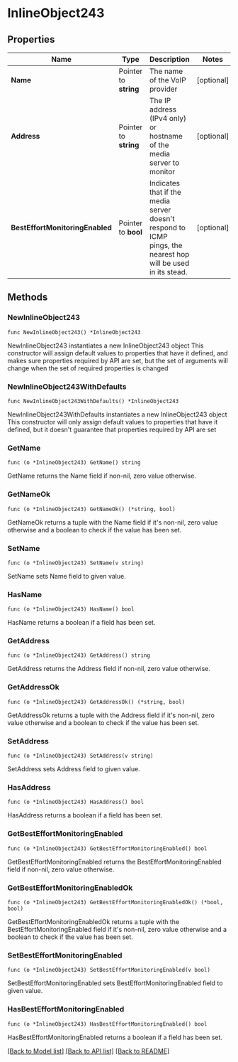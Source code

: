 # InlineObject243

## Properties

Name | Type | Description | Notes
------------ | ------------- | ------------- | -------------
**Name** | Pointer to **string** | The name of the VoIP provider | [optional] 
**Address** | Pointer to **string** | The IP address (IPv4 only) or hostname of the media server to monitor | [optional] 
**BestEffortMonitoringEnabled** | Pointer to **bool** | Indicates that if the media server doesn&#39;t respond to ICMP pings, the nearest hop will be used in its stead. | [optional] 

## Methods

### NewInlineObject243

`func NewInlineObject243() *InlineObject243`

NewInlineObject243 instantiates a new InlineObject243 object
This constructor will assign default values to properties that have it defined,
and makes sure properties required by API are set, but the set of arguments
will change when the set of required properties is changed

### NewInlineObject243WithDefaults

`func NewInlineObject243WithDefaults() *InlineObject243`

NewInlineObject243WithDefaults instantiates a new InlineObject243 object
This constructor will only assign default values to properties that have it defined,
but it doesn't guarantee that properties required by API are set

### GetName

`func (o *InlineObject243) GetName() string`

GetName returns the Name field if non-nil, zero value otherwise.

### GetNameOk

`func (o *InlineObject243) GetNameOk() (*string, bool)`

GetNameOk returns a tuple with the Name field if it's non-nil, zero value otherwise
and a boolean to check if the value has been set.

### SetName

`func (o *InlineObject243) SetName(v string)`

SetName sets Name field to given value.

### HasName

`func (o *InlineObject243) HasName() bool`

HasName returns a boolean if a field has been set.

### GetAddress

`func (o *InlineObject243) GetAddress() string`

GetAddress returns the Address field if non-nil, zero value otherwise.

### GetAddressOk

`func (o *InlineObject243) GetAddressOk() (*string, bool)`

GetAddressOk returns a tuple with the Address field if it's non-nil, zero value otherwise
and a boolean to check if the value has been set.

### SetAddress

`func (o *InlineObject243) SetAddress(v string)`

SetAddress sets Address field to given value.

### HasAddress

`func (o *InlineObject243) HasAddress() bool`

HasAddress returns a boolean if a field has been set.

### GetBestEffortMonitoringEnabled

`func (o *InlineObject243) GetBestEffortMonitoringEnabled() bool`

GetBestEffortMonitoringEnabled returns the BestEffortMonitoringEnabled field if non-nil, zero value otherwise.

### GetBestEffortMonitoringEnabledOk

`func (o *InlineObject243) GetBestEffortMonitoringEnabledOk() (*bool, bool)`

GetBestEffortMonitoringEnabledOk returns a tuple with the BestEffortMonitoringEnabled field if it's non-nil, zero value otherwise
and a boolean to check if the value has been set.

### SetBestEffortMonitoringEnabled

`func (o *InlineObject243) SetBestEffortMonitoringEnabled(v bool)`

SetBestEffortMonitoringEnabled sets BestEffortMonitoringEnabled field to given value.

### HasBestEffortMonitoringEnabled

`func (o *InlineObject243) HasBestEffortMonitoringEnabled() bool`

HasBestEffortMonitoringEnabled returns a boolean if a field has been set.


[[Back to Model list]](../README.md#documentation-for-models) [[Back to API list]](../README.md#documentation-for-api-endpoints) [[Back to README]](../README.md)


